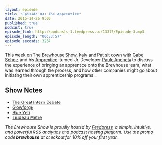 ```yaml
---
layout: episode
title: "Episode 03: The Apprentice"
date: 2015-10-26 9:00
published: true
podcast: true
episode_link: http://podcasts-1.feedpress.co/13375/Episode-3.mp3
episode_length: "00:53:57"
episode_seconds: 3237
---
```


This week on [The Brewhouse Show][TBS], [Kalv](https://twitter.com/kalv) and [Pat](https://twitter.com/patdryburgh) sit down with [Gabe Scholz](https://twitter.com/gabescholz) and his [Apprentice](http://brewhouse.io/2015/08/05/the-apprentice.html)-turned-Jr. Developer [Paulo Ancheta](https://twitter.com/pauloancheta) to discuss the experience of bringing an apprentice onto the Brewhouse team, what was learned through the process, and how other companies might go about initiating their own apprenticeship programs.

<!-- break -->

## Show Notes

- [The Great Intern Debate](http://www.ianwwalker.com/blog/2013/7/3/the-q-debate)
- [Glowforge](http://glowforge.com)
- [Blue Yeti](http://www.bluemic.com/yeti/)
- [Trudeau Metre](https://www.trudeaumetre.ca)

*The Brewhouse Show is proudly hosted by [Feedpress][FP], a simple, intuitive, and powerful RSS analytics and podcast hosting platform. Use the promo code **brewhouse** at checkout for 10% off your first year.*

[FP]: http://feed.press
[TBS]: http://brewhouse.io/show/